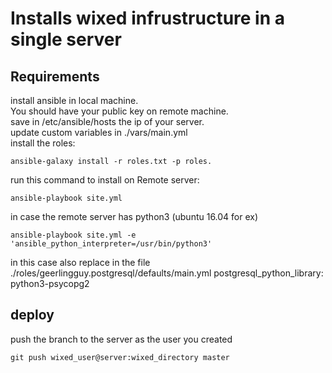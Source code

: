 # Installs wixed infrustructure in a single server

## Requirements
install ansible in local machine.  
You should have your public key on remote machine.  
save in /etc/ansible/hosts the ip of your server.  
update custom variables in ./vars/main.yml  
install the roles:  

    ansible-galaxy install -r roles.txt -p roles.  


run this command to install on Remote server:

    ansible-playbook site.yml


in case the remote server has python3 (ubuntu 16.04 for ex)
    
    ansible-playbook site.yml -e 'ansible_python_interpreter=/usr/bin/python3'

in this case also replace in the file ./roles/geerlingguy.postgresql/defaults/main.yml
    postgresql_python_library: python3-psycopg2


## deploy
push the branch to the server as the user you created

    git push wixed_user@server:wixed_directory master